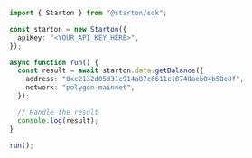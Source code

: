 <!-- Start SDK Example Usage [usage] -->
```typescript
import { Starton } from "@starton/sdk";

const starton = new Starton({
  apiKey: "<YOUR_API_KEY_HERE>",
});

async function run() {
  const result = await starton.data.getBalance({
    address: "0xc2132d05d31c914a87c6611c10748aeb04b58e8f",
    network: "polygon-mainnet",
  });

  // Handle the result
  console.log(result);
}

run();

```
<!-- End SDK Example Usage [usage] -->